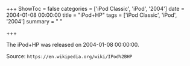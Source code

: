 +++
ShowToc = false
categories = ['iPod Classic', 'iPod', '2004']
date = 2004-01-08 00:00:00
title = "iPod+HP"
tags = ['iPod Classic', 'iPod', '2004']
summary = " "

+++

The iPod+HP was released on 2004-01-08 00:00:00.

Source: `https://en.wikipedia.org/wiki/IPod%2BHP`


